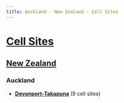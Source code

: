 ```yaml
---
title: Auckland - New Zealand - Cell Sites
---
```


# [Cell Sites](../../)

## [New Zealand](../)

### Auckland

* **[Devonport-Takapuna](devonport-takapuna)** (9 cell sites)
